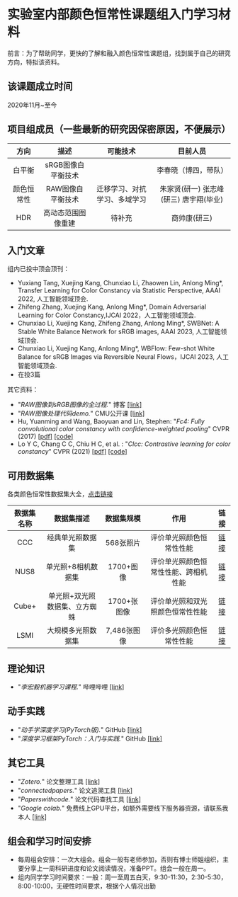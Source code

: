 实验室内部颜色恒常性课题组入门学习材料
===============================
前言：为了帮助同学，更快的了解和融入颜色恒常性课题组，找到属于自己的研究方向，特拟该资料。

## 该课题成立时间
2020年11月~至今

## 项目组成员（一些最新的研究因保密原因，不便展示）

| 方向       | 描述     | 可能技术 | 目前人员     |
| :-----------: | :--------: | :--------: | :--------: |
| 白平衡    |   sRGB图像白平衡技术    |         |      李春晓（博四，带队）    |
| 颜色恒常性    |    RAW图像白平衡技术   |   迁移学习、对抗学习、多域学习    |   朱家贤(研一) 张志峰(研三) 唐宇翔(毕业)    |
| HDR    |    高动态范围图像重建   |   待补充   |   商帅康(研三)    |

## 入门文章
组内已投中顶会顶刊：
+ Yuxiang Tang, Xuejing Kang, Chunxiao Li, Zhaowen Lin, Anlong Ming*, Transfer Learning for Color Constancy via Statistic Perspective, AAAI 2022, 人工智能领域顶会.
+ Zhifeng Zhang, Xuejing Kang, Anlong Ming*, Domain Adversarial Learning for Color Constancy,IJCAI 2022，人工智能领域顶会.
+ Chunxiao Li, Xuejing Kang, Zhifeng Zhang, Anlong Ming*, SWBNet: A Stable White Balance Network for sRGB images, AAAI 2023, 人工智能领域顶会.
+ Chunxiao Li, Xuejing Kang, Anlong Ming*, WBFlow: Few-shot White Balance for sRGB Images via Reversible Neural Flows，IJCAI 2023, 人工智能领域顶会.
+ 在投3篇

其它资料：
+ "*RAW图像到sRGB图像的全过程.*" 博客 [[link]]([https://zhuanlan.zhihu.com/p/37307679](https://ridiqulous.com/process-raw-data-using-matlab-and-dcraw/comment-page-3/#comments))
+ "*RAW图像处理代码demo.*" CMU公开课 [[link]]([https://zhuanlan.zhihu.com/p/91516029](https://nbviewer.jupyter.org/github/yourwanghao/CMUComputationalPhotography/blob/master/class2/notebook2.ipynb))
+ Hu, Yuanming and Wang, Baoyuan and Lin, Stephen: "*Fc4: Fully convolutional color constancy with confidence-weighted pooling*" CVPR (2017) [[pdf]](https://openaccess.thecvf.com/content_cvpr_2017/papers/Hu_FC4_Fully_Convolutional_CVPR_2017_paper.pdf) [[code]](https://github.com/yuanming-hu/fc4)
+ Lo Y C, Chang C C, Chiu H C, et al. : "*Clcc: Contrastive learning for color constancy*" CVPR (2021) [[pdf]](https://openaccess.thecvf.com/content/CVPR2021/papers/Lo_CLCC_Contrastive_Learning_for_Color_Constancy_CVPR_2021_paper.pdf) [[code]](https://openaccess.thecvf.com/content/CVPR2021/papers/Lo_CLCC_Contrastive_Learning_for_Color_Constancy_CVPR_2021_paper.pdf)



可用数据集
--------------
各类颜色恒常性数据集大全，[点击链接](http://colorconstancy.com/evaluation/datasets/index.html)

| 数据集名称  | 数据集描述  | 数据集规模    |   作用   | 链接|
| :-----------: | :--------: | :--------: | :--------: | :--------: |
| CCC | 经典单光照数据集 | 568张照片 | 评价单光照颜色恒常性性能 | [链接](https://www2.cs.sfu.ca/~colour/data/shi_gehler/) |
| NUS8 | 单光照+8相机数据集| 1700+图像 | 评价单光照颜色恒常性性能、跨相机性能| [链接](https://cvil.eecs.yorku.ca/projects/public_html/illuminant/illuminant.html) |
| Cube+ | 单光照+双光照数据集、立方蜘蛛 | 1700+张图像 | 评价单光照和双光照颜色恒常性性能 | [链接](https://ipg.fer.hr/ipg/resources/color_constancy) |
| LSMI | 大规模多光照数据集 |7,486张图像 | 评价多光照颜色恒常性性能 | [链接](https://github.com/DY112/LSMI-dataset) |

## 理论知识
+ "*李宏毅机器学习课程.*" 哔哩哔哩 [[link]](https://www.bilibili.com/video/BV1JE411g7XF?from=search&seid=16114573361443816126)

## 动手实践
+ "*动手学深度学习(PyTorch版).*" GitHub [[link]](https://tangshusen.me/Dive-into-DL-PyTorch/#/)
+ "*深度学习框架PyTorch：入门与实践.*" GitHub [[link]](https://github.com/chenyuntc/pytorch-book)

## 其它工具
+ "*Zotero.*" 论文整理工具 [[link]](https://www.zotero.org/)
+ "*connectedpapers.*" 论文追溯工具 [[link]](https://www.connectedpapers.com/)
+ "*Paperswithcode.*" 论文代码查找工具 [[link]](https://paperswithcode.com/)
+ "*Google colab.*" 免费线上GPU平台，如额外需要线下服务器资源，请联系我本人 [[link]](https://colab.research.google.com/notebooks/intro.ipynb)

## 组会和学习时间安排
+ 每周组会安排：一次大组会。组会一般有老师参加，否则有博士师姐组织，主要分享上一周科研进度和论文阅读情况，准备PPT。组会一般在周一。
+ 组内同学学习时间要求：一般：周一至周五白天，9:30-11:30，2:30-5:30，8:00-10:00，无硬性时间要求，根据个人情况出勤
